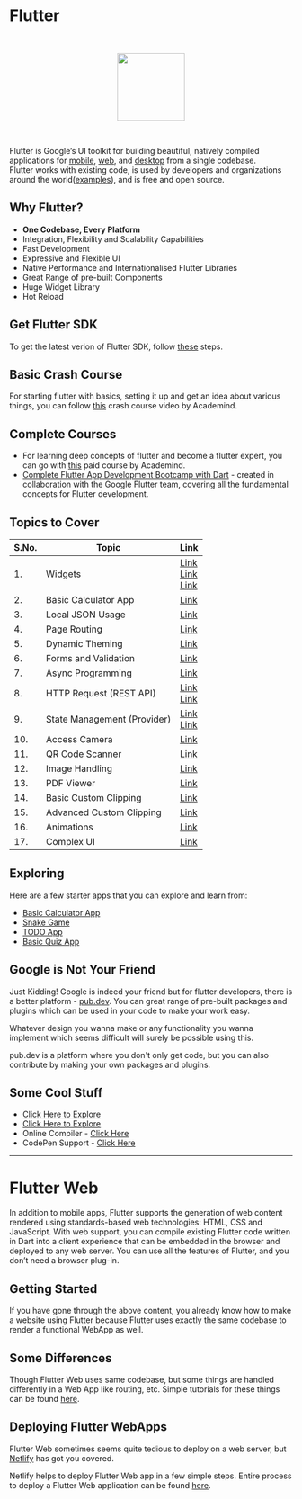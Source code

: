 # Flutter
<br>
<p align="center"><img src="https://i.ibb.co/7NLMPr0/flutter-lockup-c13da9c9303e26b8d5fc208d2a1fa20c1ef47eb021ecadf27046dea04c0cebf6.png" height="120"></p>
<br>

Flutter is Google’s UI toolkit for building beautiful, natively compiled applications for [mobile](https://flutter.dev/docs), [web](https://flutter.dev/web), and [desktop](https://flutter.dev/desktop) from a single codebase.<br>
Flutter works with existing code, is used by developers and organizations around the world([examples](https://flutter.dev/showcase)), and is free and open source.

## Why Flutter?

* **One Codebase, Every Platform**
* Integration, Flexibility and Scalability Capabilities
* Fast Development
* Expressive and Flexible UI
* Native Performance and Internationalised Flutter Libraries
* Great Range of pre-built Components
* Huge Widget Library
* Hot Reload

## Get Flutter SDK

To get the latest verion of Flutter SDK, follow [these](https://flutter.dev/docs/get-started/install) steps.



## Basic Crash Course

For starting flutter with basics, setting it up and get an idea about various things, you can follow [this](https://youtu.be/x0uinJvhNxI) crash course video by Academind.

## Complete Courses

* For learning deep concepts of flutter and become a flutter expert, you can go with [this](https://www.udemy.com/course/learn-flutter-dart-to-build-ios-android-apps/) paid course by Academind.
* [Complete Flutter App Development Bootcamp with Dart](https://www.appbrewery.co/p/flutter-development-bootcamp-with-dart)  - created in collaboration with the Google Flutter team, covering all the fundamental concepts for Flutter development.



## Topics to Cover

|S.No.|Topic|Link|
|----|-----|----|
|1.|Widgets|[Link](https://flutter.dev/docs/development/ui/widgets)<br>[Link](https://material.io/components)<br>[Link](https://www.youtube.com/watch?v=b_sQ9bMltGU&list=PLjxrf2q8roU23XGwz3Km7sQZFTdB996iG)|
|2.|Basic Calculator App|[Link](https://youtu.be/Ss1HkZ3LnRY)|
|3.|Local JSON Usage|[Link](https://www.youtube.com/watch?v=bTwTKwK3hGc&feature=youtu.be)|
|4.|Page Routing|[Link](https://youtu.be/vyXWqOmkxe8)|
|5.|Dynamic Theming|[Link](https://youtu.be/XdUMp9k5JCI)|
|6.|Forms and Validation|[Link](https://youtu.be/RlBfFswZ94U)|
|7.|Async Programming|[Link](https://youtu.be/JJ4MvlXooCU)|
|8.|HTTP Request (REST API)|[Link](https://youtu.be/aIJU68Phi1w)<br>[Link](https://www.youtube.com/watch?v=-5AgEisRQ5Y&list=PLNnAcB93JKV_BVgWZn7I_ewWKP2hpAqLr)|
|9.|State Management (Provider)|[Link](https://www.youtube.com/watch?v=O71rYKcxUgA&list=PLNnAcB93JKV-IarNvMKJv85nmr5nyZis8)<br>[Link](https://youtu.be/8II1VPb-neQ)|
|10.|Access Camera|[Link](https://youtu.be/ZkpHzbOm-s0)|
|11.|QR Code Scanner|[Link](https://youtu.be/siuJhQ9BqsU)|
|12.|Image Handling|[Link](https://youtu.be/hV9gY01m61Y)|
|13.|PDF Viewer|[Link](https://youtu.be/5S9qjreGFNc)|
|14.|Basic Custom Clipping|[Link](https://youtu.be/fqqY3NBVVHA)|
|15.|Advanced Custom Clipping|[Link](https://youtu.be/LnUhNTUl3Mc)|
|16.|Animations|[Link](https://www.youtube.com/watch?v=VFSQeLOP504&list=PLgGjX33Qsw-H3JLhBZv-COWVA7BFDsKYH)|
|17.|Complex UI|[Link](https://youtu.be/FCyoHclCqc8)|

## Exploring

Here are a few starter apps that you can explore and learn from:

* [Basic Calculator App](https://www.youtube.com/watch?v=eVG5DkPF5x8&t)
* [Snake Game](https://www.youtube.com/watch?v=cxX16GBitpY&t)
* [TODO App](https://www.youtube.com/watch?v=M3IwPbjOXmw)
* [Basic Quiz App](https://www.youtube.com/watch?v=sR3dvBZJ8fg)


## Google is Not Your Friend

Just Kidding! Google is indeed your friend but for flutter developers, there is a better platform - [pub.dev](https://pub.dev/). You can great range of pre-built packages and plugins which can be used in your code to make your work easy. 

Whatever design you wanna make or any functionality you wanna implement which seems difficult will surely be possible using this.

pub.dev is a platform where you don't only get code, but you can also contribute by making your own packages and plugins.

## Some Cool Stuff

* [Click Here to Explore](https://instagram.com/flutter.master?igshid=6nvtnwsxu7gx)
* [Click Here to Explore](https://fluttermaster.com)
* Online Compiler - [Click Here](https://dartpad.dev/flutter)
* CodePen Support - [Click Here](https://codepen.io/topic/flutter/templates)


<hr>

# Flutter Web

In addition to mobile apps, Flutter supports the generation of web content rendered using standards-based web technologies: HTML, CSS and JavaScript. With web support, you can compile existing Flutter code written in Dart into a client experience that can be embedded in the browser and deployed to any web server. You can use all the features of Flutter, and you don’t need a browser plug-in.

## Getting Started

If you have gone through the above content, you already know how to make a website using Flutter because Flutter uses exactly the same codebase to render a functional WebApp as well.

## Some Differences

Though Flutter Web uses same codebase, but some things are handled differently in a Web App like routing, etc. Simple tutorials for these things can be found [here](https://www.youtube.com/watch?v=33kyEzDMTZU&list=PLdTodMosi-Bxf___3xPh3_NS-on4dc0sJ).

## Deploying Flutter WebApps

Flutter Web sometimes seems quite tedious to deploy on a web server, but [Netlify](https://www.netlify.com) has got you covered.

Netlify helps to deploy Flutter Web app in a few simple steps. Entire process to deploy a Flutter Web application can be found [here](https://medium.com/@D10100111001/flutter-web-netlify-continuous-deployment-the-right-way-in-2-minutes-f2ed4a4fcbf7).
